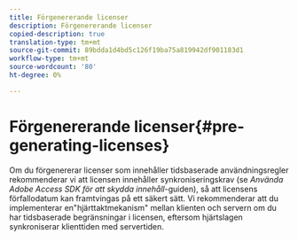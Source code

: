 ```yaml
---
title: Förgenererande licenser
description: Förgenererande licenser
copied-description: true
translation-type: tm+mt
source-git-commit: 89bdda1d4bd5c126f19ba75a819942df901183d1
workflow-type: tm+mt
source-wordcount: '80'
ht-degree: 0%

---
```



# Förgenererande licenser{#pre-generating-licenses}

Om du förgenererar licenser som innehåller tidsbaserade användningsregler rekommenderar vi att licensen innehåller synkroniseringskrav (se *Använda Adobe Access SDK för att skydda innehåll*-guiden), så att licensens förfallodatum kan framtvingas på ett säkert sätt. Vi rekommenderar att du implementerar en&quot;hjärttaktmekanism&quot; mellan klienten och servern om du har tidsbaserade begränsningar i licensen, eftersom hjärtslagen synkroniserar klienttiden med servertiden.

